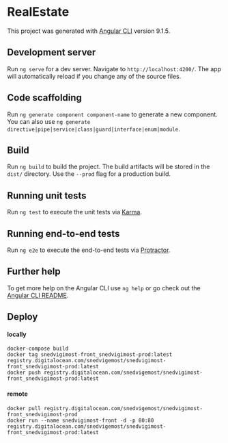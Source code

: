 # RealEstate

This project was generated with [Angular CLI](https://github.com/angular/angular-cli) version 9.1.5.

## Development server

Run `ng serve` for a dev server. Navigate to `http://localhost:4200/`. The app will automatically reload if you change any of the source files.

## Code scaffolding

Run `ng generate component component-name` to generate a new component. You can also use `ng generate directive|pipe|service|class|guard|interface|enum|module`.

## Build

Run `ng build` to build the project. The build artifacts will be stored in the `dist/` directory. Use the `--prod` flag for a production build.

## Running unit tests

Run `ng test` to execute the unit tests via [Karma](https://karma-runner.github.io).

## Running end-to-end tests

Run `ng e2e` to execute the end-to-end tests via [Protractor](http://www.protractortest.org/).

## Further help

To get more help on the Angular CLI use `ng help` or go check out the [Angular CLI README](https://github.com/angular/angular-cli/blob/master/README.md).

## Deploy
#### locally

```
docker-compose build
docker tag snedvigimost-front_snedvigimost-prod:latest registry.digitalocean.com/snedvigemost/snedvigimost-front_snedvigimost-prod:latest
docker push registry.digitalocean.com/snedvigemost/snedvigimost-front_snedvigimost-prod:latest    
```

#### remote
```
docker pull registry.digitalocean.com/snedvigemost/snedvigimost-front_snedvigimost-prod
docker run --name snedvigimost-front -d -p 80:80 registry.digitalocean.com/snedvigemost/snedvigimost-front_snedvigimost-prod:latest
```
